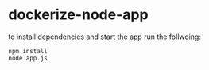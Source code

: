 # dockerize-node-app
to install dependencies and start the app run the follwoing:
```
npm install
node app.js
```
